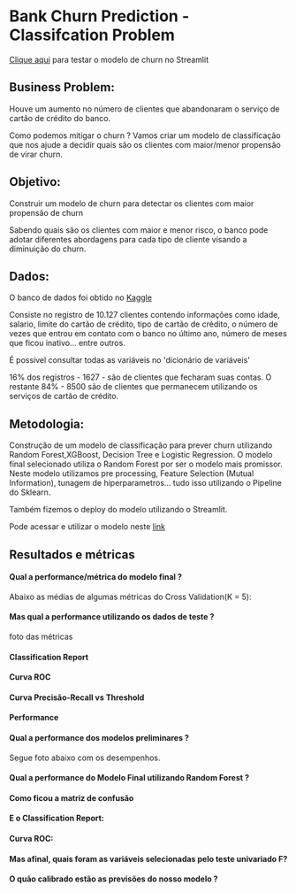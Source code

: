 # Bank Churn Prediction - Classifcation Problem


[Clique aqui](https://bank-churn.streamlit.app) para testar o modelo de churn no Streamlit

## Business Problem:


Houve um aumento no número de clientes que abandonaram o serviço de cartão de crédito do banco. 

Como podemos mitigar o churn ? Vamos criar um modelo de classificação que nos ajude a decidir quais são os clientes com maior/menor propensão de virar churn.

## Objetivo:

Construir um modelo de churn para detectar os clientes com maior propensão de churn

Sabendo quais são os clientes com maior e menor risco, o banco pode adotar diferentes abordagens para cada tipo de cliente visando a diminuição do churn.


## Dados:

O banco de dados foi obtido no [Kaggle](https://www.kaggle.com/datasets/sakshigoyal7/credit-card-customers)

Consiste no registro de 10.127 clientes contendo informações como idade, salario, limite do cartão de crédito, tipo de cartão de crédito,
o número de vezes que entrou em contato com o banco no último ano, número de meses que ficou inativo... entre outros. 

É possível consultar todas as variáveis no 'dicionário de variáveis'

16% dos registros - 1627 - são de clientes que fecharam suas contas. O restante 84% - 8500 são de clientes que permanecem utilizando os serviços de cartão de crédito.



## Metodologia:

Construção de um modelo de classificação para prever churn utilizando Random Forest,XGBoost, Decision Tree e Logistic Regression. 
O modelo final selecionado utiliza o Random Forest por ser o modelo mais promissor. Neste modelo utilizamos pre processing, Feature Selection
(Mutual Information), tunagem de hiperparametros... tudo isso utilizando o Pipeline do Sklearn. 

Também fizemos o deploy do modelo utilizando o Streamlit.

Pode acessar e utilizar o modelo neste [link](https://bank-churn.streamlit.app)


## Resultados e métricas

#### Qual a performance/métrica do modelo final ?

Abaixo as médias de algumas métricas do Cross Validation(K = 5):


#### Mas qual a performance utilizando os dados de teste ?

foto das métricas

#### Classification Report


#### Curva ROC


#### Curva Precisão-Recall vs Threshold




#### Performance 

#### Qual a performance dos modelos preliminares ? 

Segue foto abaixo com os desempenhos. 







#### Qual a performance do Modelo Final utilizando Random Forest ? 


#### Como ficou a matriz de confusão 

#### E o Classification Report:



#### Curva ROC:


#### Mas afinal, quais foram as variáveis selecionadas pelo teste univariado F?

#### O quão calibrado estão as previsões do nosso modelo ?


